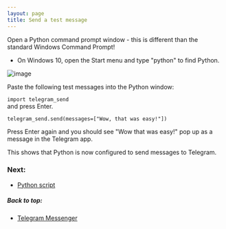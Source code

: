 ```yaml
---
layout: page
title: Send a test message
---
```


Open a Python command prompt window - this is different than the standard Windows Command Prompt!
- On Windows 10, open the Start menu and type "python" to find Python. <br>

![image](https://user-images.githubusercontent.com/27331078/128942559-518b9c17-d23d-4ab0-9880-424da601d461.png)

Paste the following test messages into the Python window:

`import telegram_send`
<br>
and press Enter.

`telegram_send.send(messages=["Wow, that was easy!"])`

Press Enter again and you should see "Wow that was easy!" pop up as a message in the Telegram app.

This shows that Python is now configured to send messages to Telegram.

### Next:
- [Python script](python_script.html)

##### Back to top:
- [Telegram Messenger](telegram.html)
